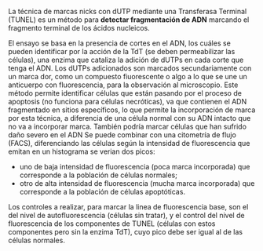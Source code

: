 La técnica de marcas nicks con dUTP mediante una Transferasa Terminal (TUNEL) es un método para **detectar fragmentación de ADN** marcando el fragmento terminal de los ácidos nucleicos.

El ensayo se basa en la presencia de cortes en el ADN, los cuáles se pueden identificar por la acción de la TdT (se deben permeabilizar las células), una enzima que cataliza la adición de dUTPs en cada corte que tenga el ADN. Los dUTPs adicionados son marcados secundariamente con un marca dor, como un compuesto fiuorescente o algo a lo que se une un anticuerpo con fluorescencia, para la observación al microscopio. Este método permite identificar células que están pasando por el proceso de apoptosis (no funciona para células necróticas), va que contienen el ADN fragmentado en sitios específicos, lo que permite la incorporación de marca por esta técnica, a diferencia de una célula normal con su ADN intacto que no va a incorporar marca. También podría marcar células que han sufrido daño severo en el ADN Se puede combinar con una citometría de flujo (FACS), diferenciando las células según la intensidad de fluorescencia que emitan en un histograma se verian dos picos:
- uno de baja intensidad de fluorescencia (poca marca incorporada) que corresponde a la población de células normales;
- otro de alta intensidad de fluorescencia (mucha marca incorporada) que corresponde a la población de células apoptóticas.

Los controles a realizar, para marcar la linea de fluorescencia base, son el del nivel de autofluorescencia (células sin tratar), y el control del nivel de fluorescencia de los componentes de TUNEL (células con estos componentes pero sin la enzima TdT), cuyo pico debe ser igual al de las células normales.
